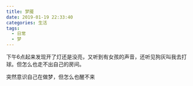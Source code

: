 ```yaml
---
title: 梦魇
date: 2019-01-19 22:33:40
categories: 生活
tags:
  - 日常
  - 梦
---
```


下午6点起来发现开了灯还是没亮，又听到有女孩的声音，还听见狗灰叫我去打球。但怎么也走不出自己的房间。

突然意识自己在做梦，但怎么也醒不来
